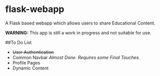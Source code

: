 # flask-webapp
A Flask based webapp which allows users to share Educational Content.

**WARNING:** This app is still a work in progress and not suitable for use.

##To Do List
- <s>User Authentication</s>
- Common Navbar *Almost Done. Requires some Final Touches.*
- Profile Pages
- Dynamic Content
